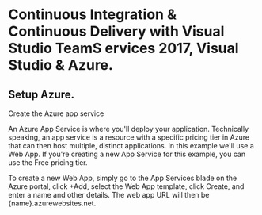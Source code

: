 
# Continuous Integration & Continuous Delivery with Visual Studio TeamS ervices 2017, Visual Studio & Azure. 

## Setup Azure.


Create the Azure app service

An Azure App Service is where you'll deploy your application. Technically speaking, an app service is a resource with a specific pricing tier in Azure that can then host multiple, distinct applications. In this example we'll use a Web App. If you're creating a new App Service for this example, you can use the Free pricing tier.

To create a new Web App, simply go to the App Services blade on the Azure portal, click +Add, select the Web App template, click Create, and enter a name and other details. The web app URL will then be {name}.azurewebsites.net.
